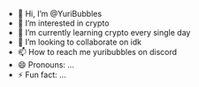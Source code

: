 - 👋 Hi, I’m @YuriBubbles
- 👀 I’m interested in crypto
- 🌱 I’m currently learning crypto every single day
- 💞️ I’m looking to collaborate on idk
- 📫 How to reach me yuribubbles on discord
- 😄 Pronouns: ...
- ⚡ Fun fact: ...

<!---
YuriBubbles/YuriBubbles is a ✨ special ✨ repository because its `README.md` (this file) appears on your GitHub profile.
You can click the Preview link to take a look at your changes.
--->
